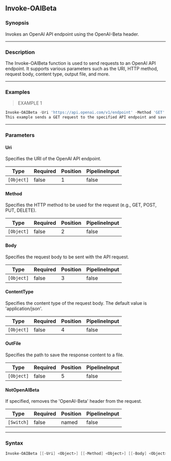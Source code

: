 Invoke-OAIBeta
--------------

### Synopsis
Invokes an OpenAI API endpoint using the OpenAI-Beta header.

---

### Description

The Invoke-OAIBeta function is used to send requests to an OpenAI API endpoint. It supports various parameters such as the URI, HTTP method, request body, content type, output file, and more.

---

### Examples
> EXAMPLE 1

```PowerShell
Invoke-OAIBeta -Uri 'https://api.openai.com/v1/endpoint' -Method 'GET' -OutFile 'response.json'
This example sends a GET request to the specified API endpoint and saves the response content to a file named 'response.json'.
```

---

### Parameters
#### **Uri**
Specifies the URI of the OpenAI API endpoint.

|Type      |Required|Position|PipelineInput|
|----------|--------|--------|-------------|
|`[Object]`|false   |1       |false        |

#### **Method**
Specifies the HTTP method to be used for the request (e.g., GET, POST, PUT, DELETE).

|Type      |Required|Position|PipelineInput|
|----------|--------|--------|-------------|
|`[Object]`|false   |2       |false        |

#### **Body**
Specifies the request body to be sent with the API request.

|Type      |Required|Position|PipelineInput|
|----------|--------|--------|-------------|
|`[Object]`|false   |3       |false        |

#### **ContentType**
Specifies the content type of the request body. The default value is 'application/json'.

|Type      |Required|Position|PipelineInput|
|----------|--------|--------|-------------|
|`[Object]`|false   |4       |false        |

#### **OutFile**
Specifies the path to save the response content to a file.

|Type      |Required|Position|PipelineInput|
|----------|--------|--------|-------------|
|`[Object]`|false   |5       |false        |

#### **NotOpenAIBeta**
If specified, removes the 'OpenAI-Beta' header from the request.

|Type      |Required|Position|PipelineInput|
|----------|--------|--------|-------------|
|`[Switch]`|false   |named   |false        |

---

### Syntax
```PowerShell
Invoke-OAIBeta [[-Uri] <Object>] [[-Method] <Object>] [[-Body] <Object>] [[-ContentType] <Object>] [[-OutFile] <Object>] [-NotOpenAIBeta] [<CommonParameters>]
```
